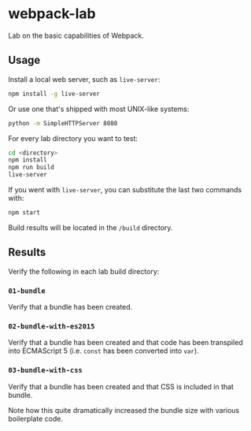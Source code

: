 # webpack-lab

Lab on the basic capabilities of Webpack.

## Usage

Install a local web server, such as `live-server`:

```sh
npm install -g live-server
```

Or use one that's shipped with most UNIX-like systems:

```sh
python -m SimpleHTTPServer 8080
```

For every lab directory you want to test:

```sh
cd <directory>
npm install
npm run build
live-server
```

If you went with `live-server`, you can substitute the last two commands with:

```sh
npm start
```

Build results will be located in the `/build` directory.

## Results

Verify the following in each lab build directory:

### `01-bundle`

Verify that a bundle has been created.

### `02-bundle-with-es2015`

Verify that a bundle has been created and that code has been transpiled into
ECMAScript 5 (i.e. `const` has been converted into `var`).

### `03-bundle-with-css`

Verify that a bundle has been created and that CSS is included in that bundle.

Note how this quite dramatically increased the bundle size with various
boilerplate code.
